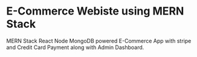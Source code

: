 # E-Commerce Webiste using MERN Stack

MERN Stack React Node MongoDB powered E-Commerce App with stripe and Credit Card Payment along with Admin Dashboard.





